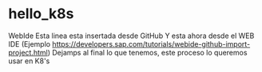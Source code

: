 # hello_k8s
WebIde
Esta linea esta insertada desde GitHub
Y esta ahora desde el WEB IDE
(Ejemplo https://developers.sap.com/tutorials/webide-github-import-project.html)
Dejamps al final lo que tenemos, este proceso lo queremos usar en K8's